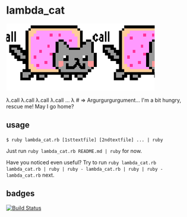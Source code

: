 lambda_cat
==========

![animated lambda cat](lambda_cat.gif)

&lambda;.call &lambda;.call &lambda;.call &lambda;.call ... &lambda; # => Argurgurgurgument... I'm a bit hungry, rescue me! May I go home?

## usage

`$ ruby lambda_cat.rb [1sttextfile] [2ndtextfile] ... | ruby`

Just run `ruby lambda_cat.rb README.md | ruby` for now.

Have you noticed even useful? Try to run `ruby lambda_cat.rb lambda_cat.rb | ruby | ruby - lambda_cat.rb | ruby | ruby - lambda_cat.rb` next.

## badges

[![Build Status](https://travis-ci.org/aycabta/lambda_cat.svg)](https://travis-ci.org/aycabta/lambda_cat)

